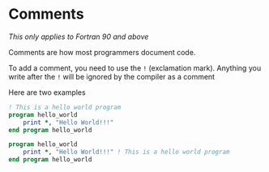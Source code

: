 # Comments

*This only applies to Fortran 90 and above*

Comments are how most programmers document code.

To add a comment, you need to use the `!` (exclamation mark). Anything you write after the `!` will be ignored by the compiler as a comment

Here are two examples

```fortran
! This is a hello world program
program hello_world
    print *, "Hello World!!!"
end program hello_world
```

```fortran
program hello_world
    print *, "Hello World!!!" ! This is a hello world program
end program hello_world
```